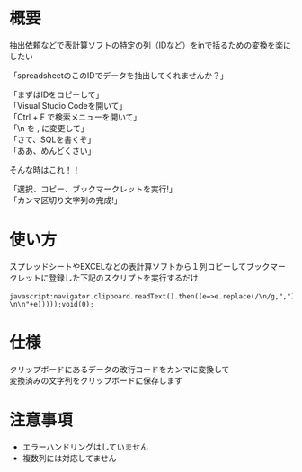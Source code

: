 # 概要
抽出依頼などで表計算ソフトの特定の列（IDなど）をinで括るための変換を楽にしたい

「spreadsheetのこのIDでデータを抽出してくれませんか？」

「まずはIDをコピーして」  
「Visual Studio Codeを開いて」  
「Ctrl + F で検索メニューを開いて」  
「\n を , に変更して」  
「さて、SQLを書くぞ」  
「ああ、めんどくさい」  

そんな時はこれ！！  

「選択、コピー、ブックマークレットを実行!」  
「カンマ区切り文字列の完成!」  

# 使い方
スプレッドシートやEXCELなどの表計算ソフトから１列コピーしてブックマークレットに登録した下記のスクリプトを実行するだけ
```
javascript:navigator.clipboard.readText().then((e=>e.replace(/\n/g,","))).then((e=>navigator.clipboard.writeText(e).then((a=>alert("copied！\n\n"+e)))));void(0);
```

# 仕様
クリップボードにあるデータの改行コードをカンマに変換して  
変換済みの文字列をクリップボードに保存します  


# 注意事項
- エラーハンドリングはしていません
- 複数列には対応してません
